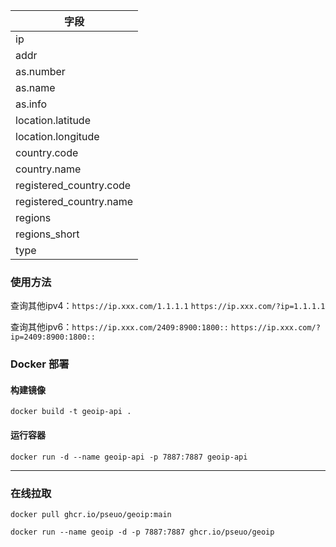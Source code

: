 | 字段                    |
| ------------------------- |
| ip                      | 
| addr                    | 
| as.number               | 
| as.name                 | 
| as.info                 | 
| location.latitude       | 
| location.longitude      | 
| country.code            | 
| country.name            | 
| registered_country.code |
| registered_country.name | 
| regions                 | 
| regions_short           | 
| type                    |

### 使用方法

查询其他ipv4：`https://ip.xxx.com/1.1.1.1` `https://ip.xxx.com/?ip=1.1.1.1`

查询其他ipv6：`https://ip.xxx.com/2409:8900:1800::` `https://ip.xxx.com/?ip=2409:8900:1800::`

### Docker 部署


#### 构建镜像

`docker build -t geoip-api .`

#### 运行容器

`docker run -d --name geoip-api -p 7887:7887 geoip-api`

---

### 在线拉取

`docker pull ghcr.io/pseuo/geoip:main`

`docker run --name geoip -d -p 7887:7887 ghcr.io/pseuo/geoip`
